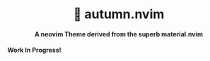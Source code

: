 <div align="center">
    <h1>🍂 autumn.nvim</h1>
    <p></p>
    <h4>A neovim Theme derived from the superb material.nvim<h4>
</div>

**Work In Progress!**
